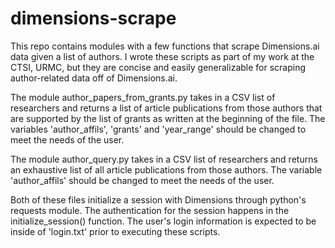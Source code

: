 # dimensions-scrape
This repo contains modules with a few functions that scrape Dimensions.ai data given a list of authors. I wrote these scripts as part of my work at the CTSI, URMC, but they are concise and easily generalizable for scraping author-related data off of Dimensions.ai.

The module author_papers_from_grants.py takes in a CSV list of researchers and returns a list of article publications from those authors that are supported by the list of grants as written at the beginning of the file. The variables 'author_affils', 'grants' and 'year_range' should be changed to meet the needs of the user.

The module author_query.py takes in a CSV list of researchers and returns an exhaustive list of all article publications from those authors. The variable 'author_affils' should be changed to meet the needs of the user.

Both of these files initialize a session with Dimensions through python's requests module. The authentication for the session happens in the initialize_session() function. The user's login information is expected to be inside of 'login.txt' prior to executing these scripts.
